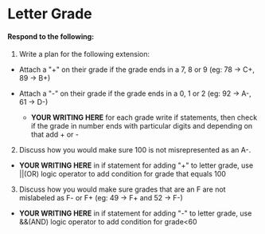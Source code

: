 # Letter Grade
#### Respond to the following:

1. Write a plan for the following extension:
  * Attach a "+" on their grade if the grade ends in a 7, 8 or 9 (eg: 78 -> C+, 89 -> B+)
  * Attach a "-" on their grade if the grade ends in a 0, 1 or 2 (eg: 92 -> A-, 61 -> D-)

    * **YOUR WRITING HERE**
for each grade write if statements, then check if the grade in number ends with particular digits and depending on that add + or -

2. Discuss how you would make sure 100 is not misrepresented as an A-.
  * **YOUR WRITING HERE**
in if statement for adding "+" to letter grade, use ||(OR) logic operator to add condition for grade that equals 100

3. Discuss how you would make sure grades that are an F are not mislabeled as F- or F+ (eg: 49 -> F+ and 52 -> F-)
  * **YOUR WRITING HERE**
  in if statement for adding "-" to letter grade, use &&(AND) logic operator to add condition for grade<60
